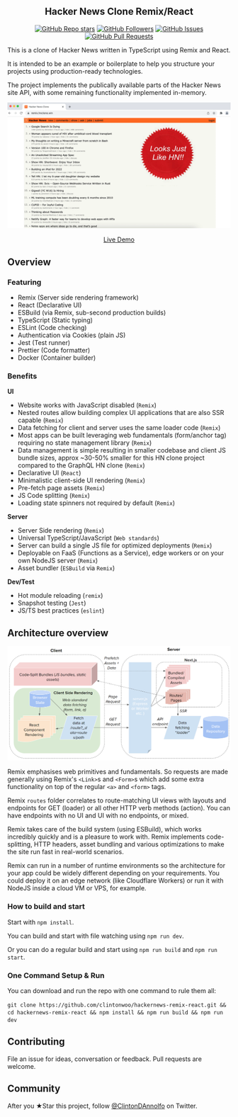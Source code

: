 <h2 align="center">Hacker News Clone Remix/React</h2>

<p align="center">
  <a href="https://github.com/clintonwoo/hackernews-remix-react/stargazers"><img alt="GitHub Repo stars" src="https://img.shields.io/github/stars/clintonwoo/hackernews-remix-react?style=social"></a> 
  <a href="https://github.com/clintonwoo/"><img alt="GitHub Followers" src="https://img.shields.io/github/followers/clintonwoo.svg?style=social&label=Follow"></a> 
  <a href="https://github.com/clintonwoo/hackernews-remix-react/issues"><img alt="GitHub Issues" src="https://img.shields.io/github/issues/clintonwoo/hackernews-remix-react.svg"></a> 
  <a href="https://github.com/clintonwoo/hackernews-remix-react/pulls"><img alt="GitHub Pull Requests" src="https://img.shields.io/github/issues-pr-raw/clintonwoo/hackernews-remix-react.svg"></a>
</p>

This is a clone of Hacker News written in TypeScript using Remix and React.

It is intended to be an example or boilerplate to help you structure your projects using production-ready technologies.

The project implements the publically available parts of the Hacker News site API, with some remaining functionality implemented in-memory.

<p align="center" margin-bottom="0">
  <a href="https://remix.hnclone.win" target="_blank">
    <img alt="Hacker News Clone Demo" width="600" height="auto" src="docs/hn-screenshot-seal.webp">
  </a>
</p>
<p align="center">
  <a href="https://remix.hnclone.win">Live Demo</a>
</p>

## Overview

### Featuring

- Remix (Server side rendering framework)
- React (Declarative UI)
- ESBuild (via Remix, sub-second production builds)
- TypeScript (Static typing)
- ESLint (Code checking)
- Authentication via Cookies (plain JS)
- Jest (Test runner)
- Prettier (Code formatter)
- Docker (Container builder)

### Benefits

**UI**

- Website works with JavaScript disabled (`Remix`)
- Nested routes allow building complex UI applications that are also SSR capable (`Remix`)
- Data fetching for client and server uses the same loader code (`Remix`)
- Most apps can be built leveraging web fundamentals (form/anchor tag) requiring no state management library (`Remix`)
- Data management is simple resulting in smaller codebase and client JS bundle sizes, approx ~30-50% smaller for this HN clone project compared to the GraphQL HN clone (`Remix`)
- Declarative UI (`React`)
- Minimalistic client-side UI rendering (`Remix`)
- Pre-fetch page assets (`Remix`)
- JS Code splitting (`Remix`)
- Loading state spinners not required by default (`Remix`)

**Server**

- Server Side rendering (`Remix`)
- Universal TypeScript/JavaScript (`Web standards`)
- Server can build a single JS file for optimized deployments (`Remix`)
- Deployable on FaaS (Functions as a Service), edge workers or on your own NodeJS server (`Remix`)
- Asset bundler (`ESBuild` via `Remix`)

**Dev/Test**

- Hot module reloading (`remix`)
- Snapshot testing (`Jest`)
- JS/TS best practices (`eslint`)

## Architecture overview

<p align="center">
  <img alt="Hacker News clone architecture overview diagram" width="600" height="auto" src="docs/architecture.png">
</p>

Remix emphasises web primitives and fundamentals. So requests are made generally using Remix's `<Link>`s and `<Form>`s which add some extra functionality on top of the regular `<a>` and `<form>` tags.

Remix `routes` folder correlates to route-matching UI views with layouts and endpoints for GET (loader) or all other HTTP verb methods (action). You can have endpoints with no UI and UI with no endpoints, or mixed.

Remix takes care of the build system (using ESBuild), which works incredibly quickly and is a pleasure to work with. Remix implements code-splitting, HTTP headers, asset bundling and various optimizations to make the site run fast in real-world scenarios.

Remix can run in a number of runtime environments so the architecture for your app could be widely different depending on your requirements. You could deploy it on an edge network (like Cloudflare Workers) or run it with NodeJS inside a cloud VM or VPS, for example.

### How to build and start

Start with `npm install`.

You can build and start with file watching using `npm run dev`.

Or you can do a regular build and start using `npm run build` and `npm run start`.

### One Command Setup & Run

You can download and run the repo with one command to rule them all:

`git clone https://github.com/clintonwoo/hackernews-remix-react.git && cd hackernews-remix-react && npm install && npm run build && npm run dev`

## Contributing

File an issue for ideas, conversation or feedback. Pull requests are welcome.

## Community

After you ★Star this project, follow [@ClintonDAnnolfo](https://twitter.com/clintondannolfo) on Twitter.
